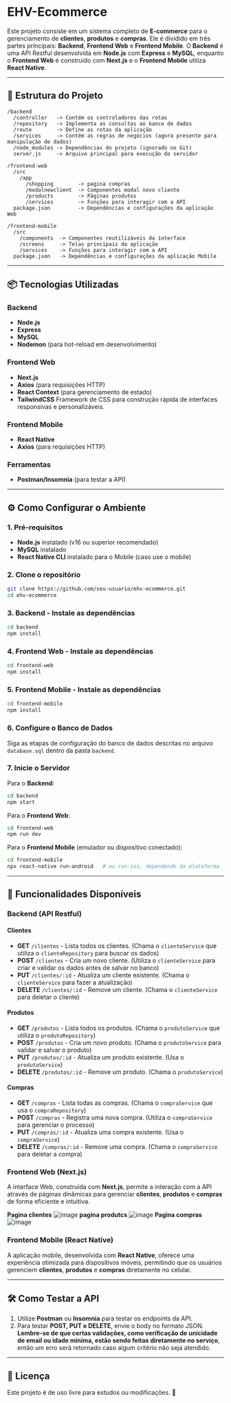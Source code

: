 # **EHV-Ecommerce**  

Este projeto consiste em um sistema completo de **E-commerce** para o gerenciamento de **clientes**, **produtos** e **compras**. Ele é dividido em três partes principais: **Backend**, **Frontend Web** e **Frontend Mobile**. O **Backend** é uma API Restful desenvolvida em **Node.js** com **Express** e **MySQL**, enquanto o **Frontend Web** é construído com **Next.js** e o **Frontend Mobile** utiliza **React Native**.

---

## **📁 Estrutura do Projeto**

```
/backend
  /controller   -> Contém os controladores das rotas
  /repository   -> Implementa as consultas ao banco de dados
  /route        -> Define as rotas da aplicação
  /services     -> Contém as regras de negócios (agora presente para manipulação de dados)
  /node_modules -> Dependências do projeto (ignorado no Git)
  server.js     -> Arquivo principal para execução do servidor

/frontend-web
  /src
    /app 
      /shopping        -> pagina compras
      /modalnewclient  -> Componentes modal novo cliente
      /products        -> Páginas produtos
      /services        -> Funções para interagir com a API
  package.json         -> Dependências e configurações da aplicação Web

/frontend-mobile
  /src
    /components  -> Componentes reutilizáveis da interface
    /screens     -> Telas principais da aplicação
    /services    -> Funções para interagir com a API
  package.json   -> Dependências e configurações da aplicação Mobile
```

---

## **📦 Tecnologias Utilizadas**

### **Backend**
- **Node.js**
- **Express**
- **MySQL**
- **Nodemon** (para hot-reload em desenvolvimento)

### **Frontend Web**
- **Next.js**
- **Axios** (para requisições HTTP)
- **React Context** (para gerenciamento de estado)
- **TailwindCSS** Framework de CSS para construção rápida de interfaces responsivas e personalizáveis.

### **Frontend Mobile**
- **React Native**
- **Axios** (para requisições HTTP)

### **Ferramentas**
- **Postman/Insomnia** (para testar a API)

---

## **⚙️ Como Configurar o Ambiente**

### **1. Pré-requisitos**
- **Node.js** instalado (v16 ou superior recomendado)
- **MySQL** instalado
- **React Native CLI** instalado para o Mobile (caso use o mobile)

### **2. Clone o repositório**
```bash
git clone https://github.com/seu-usuario/ehv-ecommerce.git
cd ehv-ecommerce
```

### **3. Backend - Instale as dependências**
```bash
cd backend
npm install
```

### **4. Frontend Web - Instale as dependências**
```bash
cd frontend-web
npm install
```

### **5. Frontend Mobile - Instale as dependências**
```bash
cd frontend-mobile
npm install
```

### **6. Configure o Banco de Dados**
Siga as etapas de configuração do banco de dados descritas no arquivo `database.sql` dentro da pasta `backend`.

### **7. Inicie o Servidor**
Para o **Backend**:
```bash
cd backend
npm start
```

Para o **Frontend Web**:
```bash
cd frontend-web
npm run dev
```

Para o **Frontend Mobile** (emulador ou dispositivo conectado):
```bash
cd frontend-mobile
npx react-native run-android   # ou run-ios, dependendo da plataforma
```

---

## **🚀 Funcionalidades Disponíveis**

### **Backend (API Restful)**

#### **Clientes**
- **GET** `/clientes` - Lista todos os clientes. (Chama o `clienteService` que utiliza o `clienteRepository` para buscar os dados)
- **POST** `/clientes` - Cria um novo cliente. (Utiliza o `clienteService` para criar e validar os dados antes de salvar no banco)
- **PUT** `/clientes/:id` - Atualiza um cliente existente. (Chama o `clienteService` para fazer a atualização)
- **DELETE** `/clientes/:id` - Remove um cliente. (Chama o `clienteService` para deletar o cliente)

#### **Produtos**
- **GET** `/produtos` - Lista todos os produtos. (Chama o `produtoService` que utiliza o `produtoRepository`)
- **POST** `/produtos` - Cria um novo produto. (Chama o `produtoService` para validar e salvar o produto)
- **PUT** `/produtos/:id` - Atualiza um produto existente. (Usa o `produtoService`)
- **DELETE** `/produtos/:id` - Remove um produto. (Chama o `produtoService`)

#### **Compras**
- **GET** `/compras` - Lista todas as compras. (Chama o `compraService` que usa o `compraRepository`)
- **POST** `/compras` - Registra uma nova compra. (Utiliza o `compraService` para gerenciar o processo)
- **PUT** `/compras/:id` - Atualiza uma compra existente. (Usa o `compraService`)
- **DELETE** `/compras/:id` - Remove uma compra. (Chama o `compraService` para deletar a compra)

### **Frontend Web (Next.js)**
A interface Web, construída com **Next.js**, permite a interação com a API através de páginas dinâmicas para gerenciar **clientes**, **produtos** e **compras** de forma eficiente e intuitiva.

**Pagina clientes**
![image](https://github.com/user-attachments/assets/fac2fedc-8529-4d2a-a0f7-9d156744b1dc)
**pagina produtcs**
![image](https://github.com/user-attachments/assets/00b5016b-09ec-4bcd-8083-84a70c020a61)
**Pagina compras**
![image](https://github.com/user-attachments/assets/30f2529f-eb15-40a2-9c46-c8a91358a1f6)


### **Frontend Mobile (React Native)**
A aplicação mobile, desenvolvida com **React Native**, oferece uma experiência otimizada para dispositivos móveis, permitindo que os usuários gerenciem **clientes**, **produtos** e **compras** diretamente no celular.

---

## **🛠️ Como Testar a API**

1. Utilize **Postman** ou **Insomnia** para testar os endpoints da API.
2. Para testar **POST, PUT e DELETE**, envie o body no formato JSON. **Lembre-se de que certas validações, como verificação de unicidade de email ou idade mínima, estão sendo feitas diretamente no serviço**, então um erro será retornado caso algum critério não seja atendido.

---

## **📄 Licença**

Este projeto é de uso livre para estudos ou modificações. 🚀
